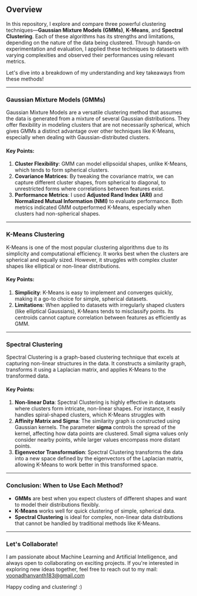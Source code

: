 

## Overview

In this repository, I explore and compare three powerful clustering techniques—**Gaussian Mixture Models (GMMs)**, **K-Means**, and **Spectral Clustering**. Each of these algorithms has its strengths and limitations, depending on the nature of the data being clustered. Through hands-on experimentation and evaluation, I applied these techniques to datasets with varying complexities and observed their performances using relevant metrics.

Let's dive into a breakdown of my understanding and key takeaways from these methods!

---

### Gaussian Mixture Models (GMMs)
Gaussian Mixture Models are a versatile clustering method that assumes the data is generated from a mixture of several Gaussian distributions. They offer flexibility in modeling clusters that are not necessarily spherical, which gives GMMs a distinct advantage over other techniques like K-Means, especially when dealing with Gaussian-distributed clusters.

#### Key Points:
1. **Cluster Flexibility**: GMM can model ellipsoidal shapes, unlike K-Means, which tends to form spherical clusters.
2. **Covariance Matrices**: By tweaking the covariance matrix, we can capture different cluster shapes, from spherical to diagonal, to unrestricted forms where correlations between features exist.
3. **Performance Metrics**: I used **Adjusted Rand Index (ARI)** and **Normalized Mutual Information (NMI)** to evaluate performance. Both metrics indicated GMM outperformed K-Means, especially when clusters had non-spherical shapes.

---

### K-Means Clustering
K-Means is one of the most popular clustering algorithms due to its simplicity and computational efficiency. It works best when the clusters are spherical and equally sized. However, it struggles with complex cluster shapes like elliptical or non-linear distributions.

#### Key Points:
1. **Simplicity**: K-Means is easy to implement and converges quickly, making it a go-to choice for simple, spherical datasets.
2. **Limitations**: When applied to datasets with irregularly shaped clusters (like elliptical Gaussians), K-Means tends to misclassify points. Its centroids cannot capture correlation between features as efficiently as GMM.

---

### Spectral Clustering
Spectral Clustering is a graph-based clustering technique that excels at capturing non-linear structures in the data. It constructs a similarity graph, transforms it using a Laplacian matrix, and applies K-Means to the transformed data.

#### Key Points:
1. **Non-linear Data**: Spectral Clustering is highly effective in datasets where clusters form intricate, non-linear shapes. For instance, it easily handles spiral-shaped clusters, which K-Means struggles with
2. **Affinity Matrix and Sigma**: The similarity graph is constructed using Gaussian kernels. The parameter **sigma** controls the spread of the kernel, affecting how data points are clustered. Small sigma values only consider nearby points, while larger values encompass more distant points.
3. **Eigenvector Transformation**: Spectral Clustering transforms the data into a new space defined by the eigenvectors of the Laplacian matrix, allowing K-Means to work better in this transformed space.

---

### Conclusion: When to Use Each Method?
- **GMMs** are best when you expect clusters of different shapes and want to model their distributions flexibly.
- **K-Means** works well for quick clustering of simple, spherical data.
- **Spectral Clustering** is ideal for complex, non-linear data distributions that cannot be handled by traditional methods like K-Means.

---

### Let's Collaborate!

I am passionate about Machine Learning and Artificial Intelligence, and always open to collaborating on exciting projects. If you're interested in exploring new ideas together, feel free to reach out to my mail: voonadhanvanth183@gmail.com

Happy coding and clustering! :)
